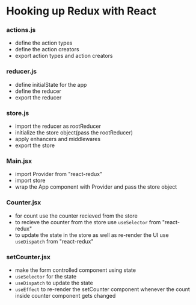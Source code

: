 # Hooking up Redux with React

### actions.js
- define the action types
- define the action creators
- export action types and action creators

### reducer.js
- define initialState for the app
- define the reducer
- export the reducer

### store.js
- import the reducer as rootReducer
- initialize the store object(pass the rootReducer)
- apply enhancers and middlewares
- export the store

### Main.jsx
- import Provider from "react-redux"
- import store 
- wrap the App component with Provider and pass the store object

### Counter.jsx
- for count use the counter recieved from the store
- to recieve the counter from the store use `useSelector` from "react-redux"
- to update the state in the store as well as re-render the UI use `useDispatch` from "react-redux"

### setCounter.jsx
- make the form controlled component using state
- `useSelector` for the state
- `useDispatch` to update the state
- `useEffect` to re-render the setCounter component whenever the count inside counter component gets changed
